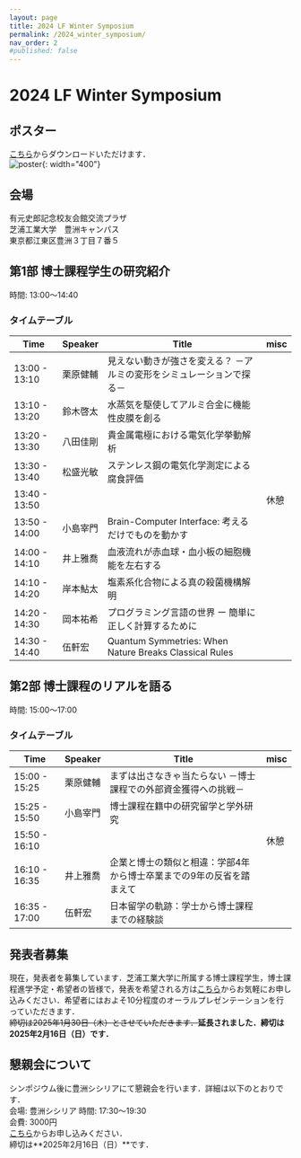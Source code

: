 ```yaml
---
layout: page
title: 2024 LF Winter Symposium
permalink: /2024_winter_symposium/
nav_order: 2
#published: false
---
```


# 2024 LF Winter Symposium

## ポスター
[こちら](/files/2024_lf_winter_symposium_flyer.pdf)からダウンロードいただけます．  
![poster](/files/2024_lf_winter_symposium_flyer.jpg){: width="400"}  

## 会場
有元史郎記念校友会館交流プラザ  
芝浦工業大学　豊洲キャンパス  
東京都江東区豊洲３丁目７番５  

## 第1部 博士課程学生の研究紹介
時間: 13:00〜14:40

### タイムテーブル

| Time | Speaker | Title | misc |
| ---- | ------- | ----- | ---- |
| 13:00 - 13:10 | 栗原健輔 | 見えない動きが強さを変える？ －アルミの変形をシミュレーションで探る－ | |
| 13:10 - 13:20 | 鈴木啓太 | 水蒸気を駆使してアルミ合金に機能性皮膜を創る | |
| 13:20 - 13:30 | 八田佳剛 | 貴金属電極における電気化学挙動解析 | |
| 13:30 - 13:40 | 松盛光敏 | ステンレス鋼の電気化学測定による腐食評価 | |
| 13:40 - 13:50 | | | 休憩 |
| 13:50 - 14:00 | 小島宰門 | Brain-Computer Interface: 考えるだけでものを動かす | |
| 14:00 - 14:10 | 井上雅喬 | 血液流れが赤血球・血小板の細胞機能を左右する | |
| 14:10 - 14:20 | 岸本鮎太 | 塩素系化合物による真の殺菌機構解明 | |
| 14:20 - 14:30 | 岡本祐希 | プログラミング言語の世界 ー 簡単に正しく計算するために | |
| 14:30 - 14:40 | 伍軒宏 | Quantum Symmetries: When Nature Breaks Classical Rules | |

## 第2部 博士課程のリアルを語る
時間: 15:00〜17:00

### タイムテーブル

| Time | Speaker | Title | misc |
| ---- | ------- | ----- | ---- |
| 15:00 - 15:25  | 栗原健輔 | まずは出さなきゃ当たらない －博士課程での外部資金獲得への挑戦－ | |
| 15:25 - 15:50  | 小島宰門 | 博士課程在籍中の研究留学と学外研究 | |
| 15:50 - 16:10  | | | 休憩 |
| 16:10 - 16:35  | 井上雅喬 | 企業と博士の類似と相違：学部4年から博士卒業までの9年の反省を踏まえて | |
| 16:35 - 17:00  | 伍軒宏 | 日本留学の軌跡：学士から博士課程までの経験談 | |

## 発表者募集
現在，発表者を募集しています．芝浦工業大学に所属する博士課程学生，博士課程進学予定・希望者の皆様で，発表を希望される方は[こちら](https://forms.gle/P1wzJv7if1uEz3aE8)からお気軽にお申し込みください．希望者にはおよそ10分程度のオーラルプレゼンテーションを行っていただきます．  
~~締切は2025年1月30日（木）とさせていただきます．~~**延長されました．締切は2025年2月16日（日）です．**

## 懇親会について
シンポジウム後に豊洲シシリアにて懇親会を行います．詳細は以下のとおりです．  
会場: 豊洲シシリア
時間: 17:30〜19:30  
会費: 3000円  
[こちら](https://forms.gle/P1wzJv7if1uEz3aE8)からお申し込みください．  
締切は**2025年2月16日（日）**です．